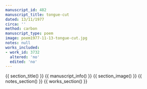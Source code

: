 ```yaml
---
manuscript_id: 482
manuscript_title: tongue-cut
dated: 13/11/1977
circa: ''
method: carbon
manuscript_type: poem
image: poem1977-11-13-tongue-cut.jpg
notes: null
works_included:
- work_id: 3732
  altered: 'no'
  edited: 'no'
---
```


{{ section_title() }}
{{ manuscript_info() }}
{{ section_image() }}
{{ notes_section() }}
{{ works_section() }}
